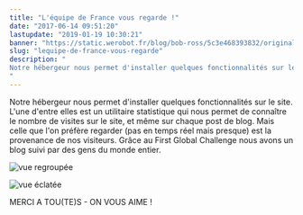 ```yaml
---
title: "L'équipe de France vous regarde !"
date: "2017-06-14 09:51:20"
lastupdate: "2019-01-19 10:30:21"
banner: "https://static.werobot.fr/blog/bob-ross/5c3e468393832/original.jpg"
slug: "lequipe-de-france-vous-regarde"
description: " 
Notre hébergeur nous permet d'installer quelques fonctionnalités sur le site. L'une d'entre elles est un utilitaire statistique qui nous permet de c
"
---
```

Notre hébergeur nous permet d'installer quelques fonctionnalités sur le site. L'une d'entre elles est un utilitaire statistique qui nous permet de connaître le nombre de visites sur le site, et même sur chaque post de blog.
Mais celle que l'on préfère regarder (pas en temps réel mais presque) est la provenance de nos visiteurs.
Grâce au First Global Challenge nous avons un blog suivi par des gens du monde entier.

![vue regroupée](https://static.werobot.fr/blog/bob-ross/5c3e468393832/50.jpg)

![vue éclatée](https://static.werobot.fr/blog/bob-ross/5c3e46843ba01/50.jpg)

MERCI A TOU(TE)S - ON VOUS AIME !
    
